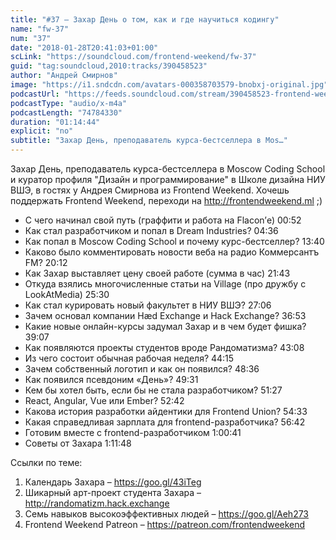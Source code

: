 ```yaml
---
title: "#37 – Захар День о том, как и где научиться кодингу"
name: "fw-37"
num: "37"
date: "2018-01-28T20:41:03+01:00"
scLink: "https://soundcloud.com/frontend-weekend/fw-37"
guid: "tag:soundcloud,2010:tracks/390458523"
author: "Андрей Смирнов"
image: "https://i1.sndcdn.com/avatars-000358703579-bnobxj-original.jpg"
podcastUrl: "https://feeds.soundcloud.com/stream/390458523-frontend-weekend-fw-37.m4a"
podcastType: "audio/x-m4a"
podcastLength: "74784330"
duration: "01:14:44"
explicit: "no"
subtitle: "Захар День, преподаватель курса-бестселлера в Mos…"
---
```

Захар День, преподаватель курса-бестселлера в Moscow Coding School и куратор профиля "Дизайн и программирование" в Школе дизайна НИУ ВШЭ, в гостях у Андрея Смирнова из Frontend Weekend. Хочешь поддержать Frontend Weekend, переходи на http://frontendweekend.ml ;)

- С чего начинал свой путь (граффити и работа на Flacon’е) 00:52
- Как стал разработчиком и попал в Dream Industries? 04:36
- Как попал в Moscow Coding School и почему курс-бестселлер? 13:40
- Каково было комментировать новости веба на радио Коммерсантъ FM? 20:12
- Как Захар выставляет цену своей работе (сумма в час) 21:43
- Откуда взялись многочисленные статьи на Village (про дружбу с LookAtMedia) 25:30
- Как стал курировать новый факультет в НИУ ВШЭ? 27:06
- Зачем основал компании Hæd Exchange и Hack Exchange? 36:53
- Какие новые онлайн-курсы задумал Захар и в чем будет фишка? 39:07
- Как появляются проекты студентов вроде Рандоматизма? 43:08
- Из чего состоит обычная рабочая неделя? 44:15
- Зачем собственный логотип и как он появился? 48:36
- Как появился псевдоним «День»? 49:31
- Кем бы хотел быть, если бы не стала разработчиком? 51:27
- React, Angular, Vue или Ember? 52:42
- Какова история разработки айдентики для Frontend Union? 54:33
- Какая справедливая зарплата для frontend-разработчика? 56:42
- Готовим вместе с frontend-разработчиком 1:00:41
- Советы от Захара 1:11:48

Ссылки по теме:
1) Календарь Захара – https://goo.gl/43iTeg
2) Шикарный арт-проект студента Захара – http://randomatizm.hack.exchange
3) Семь навыков высокоэффективных людей – https://goo.gl/Aeh273
4) Frontend Weekend Patreon – https://patreon.com/frontendweekend